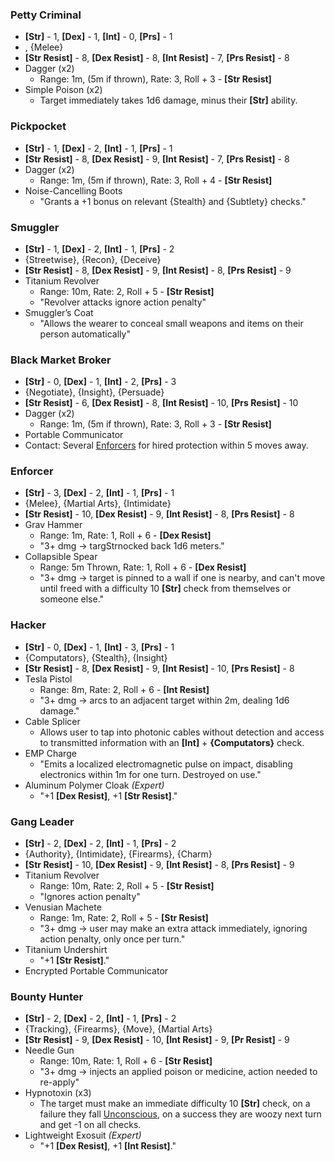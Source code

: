 ### Petty Criminal
- **\[Str\]** - 1, **\[Dex\]** - 1, **\[Int\]** - 0, **\[Prs\]** - 1
- , {Melee}
- **\[Str Resist\]** - 8, **\[Dex Resist\]** - 8, **\[Int Resist\]** - 7, **\[Prs Resist\]** - 8
- Dagger (x2)
	- Range: 1m, (5m if thrown), Rate: 3, Roll + 3 - **\[Str Resist\]**
- Simple Poison (x2)
	- Target immediately takes 1d6 damage, minus their **\[Str\]** ability.
### Pickpocket
- **\[Str\]** - 1, **\[Dex\]** - 2, **\[Int\]** - 1, **\[Prs\]** - 1
- **\[Str Resist\]** - 8, **\[Dex Resist\]** - 9, **\[Int Resist\]** - 7, **\[Prs Resist\]** - 8
- Dagger (x2)
	- Range: 1m, (5m if thrown), Rate: 3, Roll + 4 - **\[Str Resist\]**
- Noise-Cancelling Boots
    - "Grants a +1 bonus on relevant {Stealth} and {Subtlety} checks."
### Smuggler
- **\[Str\]** - 1, **\[Dex\]** - 2, **\[Int\]** - 1, **\[Prs\]** - 2
- {Streetwise}, {Recon}, {Deceive}
- **\[Str Resist\]** - 8, **\[Dex Resist\]** - 9, **\[Int Resist\]** - 8, **\[Prs Resist\]** - 9
- Titanium Revolver
	- Range: 10m, Rate: 2,  Roll + 5 - **\[Str Resist\]**
	- "Revolver attacks ignore action penalty"
- Smuggler’s Coat
    - "Allows the wearer to conceal small weapons and items on their person automatically"
### Black Market Broker
- **\[Str\]** - 0, **\[Dex\]** - 1, **\[Int\]** - 2, **\[Prs\]** - 3
- {Negotiate}, {Insight}, {Persuade}
- **\[Str Resist\]** - 6, **\[Dex Resist\]** - 8, **\[Int Resist\]** - 10, **\[Prs Resist\]** - 10 
- Dagger (x2)
	- Range: 1m, (5m if thrown), Rate: 3, Roll + 3 - **\[Str Resist\]**
- Portable Communicator
- Contact: Several [Enforcers](/GM%20Resources/Stat%20Blocks/Criminals.md#Enforcer) for hired protection within 5 moves away.
### Enforcer
- **\[Str\]** - 3, **\[Dex\]** - 2, **\[Int\]** - 1, **\[Prs\]** - 1
- {Melee}, {Martial Arts}, {Intimidate}
- **\[Str Resist\]** - 10, **\[Dex Resist\]** - 9, **\[Int Resist\]** - 8, **\[Prs Resist\]** - 8 
- Grav Hammer
	- Range: 1m, Rate: 1, Roll + 6 - **\[Dex Resist\]**
    - "3+ dmg → targStrnocked back 1d6 meters."
- Collapsible Spear
	- Range: 5m Thrown, Rate: 1, Roll + 6 - **\[Dex Resist\]**
	- "3+ dmg → target is pinned to a wall if one is nearby, and can't move until freed with a difficulty 10 **\[Str\]** check from themselves or someone else."
### Hacker
- **\[Str\]** - 0, **\[Dex\]** - 1, **\[Int\]** - 3, **\[Prs\]** - 1
- {Computators}, {Stealth}, {Insight}
- **\[Str Resist\]** - 8, **\[Dex Resist\]** - 9, **\[Int Resist\]** - 10, **\[Prs Resist\]** - 8 
- Tesla Pistol
	- Range: 8m, Rate: 2, Roll + 6 - **\[Int Resist\]**
    - "3+ dmg → arcs to an adjacent target within 2m, dealing 1d6 damage."
- Cable Splicer
	- Allows user to tap into photonic cables without detection and access to transmitted information with an **\[Int\]** + **{Computators}** check.
- EMP Charge
	- "Emits a localized electromagnetic pulse on impact, disabling electronics within 1m for one turn. Destroyed on use."
- Aluminum Polymer Cloak *(Expert)*
    - "+1 **\[Dex Resist\]**, +1 **\[Str Resist\]**."
### Gang Leader
- **\[Str\]** - 2, **\[Dex\]** - 2, **\[Int\]** - 1, **\[Prs\]** - 2
- {Authority}, {Intimidate}, {Firearms}, {Charm}
- **\[Str Resist\]** - 10, **\[Dex Resist\]** - 9, **\[Int Resist\]** - 8, **\[Prs Resist\]** - 9
- Titanium Revolver
	- Range: 10m, Rate: 2, Roll + 5 - **\[Str Resist\]**
	- "Ignores action penalty"
- Venusian Machete
	- Range: 1m, Rate: 2, Roll + 5 - **\[Str Resist\]**
	- "3+ dmg → user may make an extra attack immediately, ignoring action penalty, only once per turn."
- Titanium Undershirt
    - "+1 **\[Str Resist\]**."
- Encrypted Portable Communicator
### Bounty Hunter
- **\[Str\]** - 2, **\[Dex\]** - 2, **\[Int\]** - 1, **\[Prs\]** - 2
- {Tracking}, {Firearms}, {Move}, {Martial Arts}
- **\[Str Resist\]** - 9, **\[Dex Resist\]** - 10, **\[Int Resist\]** - 9, **\[Pr Resist\]** - 9 
- Needle Gun
	- Range: 10m, Rate: 1, Roll + 6 - **\[Str Resist\]**
	- "3+ dmg → injects an applied poison or medicine, action needed to re-apply"
- Hypnotoxin (x3)
	- The target must make an immediate difficulty 10 **\[Str\]** check, on a failure they fall [Unconscious](/Rules/Combat.md#Unconscious), on a success they are woozy next turn and get -1 on all checks.
- Lightweight Exosuit *(Expert)*
    - "+1 **\[Dex Resist\]**, +1 **\[Int Resist\]**."
